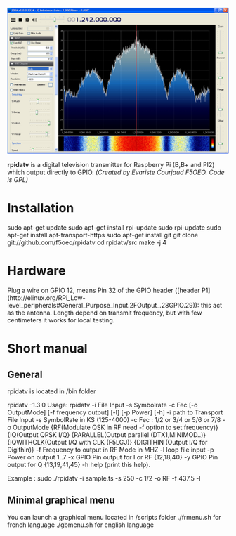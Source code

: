 ![rpidatv banner](/doc/img/spectreiq.jpg)

**rpidatv** is a digital television transmitter for Raspberry Pi (B,B+ and PI2) which output directly to GPIO. 
*(Created by Evariste Courjaud F5OEO. Code is GPL)*

<h1> Installation </h1>
sudo apt-get update 
sudo apt-get install rpi-update
sudo rpi-update
sudo apt-get install apt-transport-https
sudo apt-get install git
git clone git://github.com/f5oeo/rpidatv
cd rpidatv/src
make -j 4

<h1>Hardware</h1>
Plug a wire on GPIO 12, means Pin 32 of the GPIO header ([header P1](http://elinux.org/RPi_Low-level_peripherals#General_Purpose_Input.2FOutput_.28GPIO.29)): this act as the antenna. Length depend on transmit frequency, but with few centimeters it works for local testing.

<h1>Short manual</h1>
<h2> General </h2>
rpidatv is located in /bin folder

rpidatv -1.3.0
Usage:
rpidatv -i File Input -s Symbolrate -c Fec [-o OutputMode] [-f frequency output]  [-l] [-p Power] [-h]
	-i            path to Transport File Input 
	-s            SymbolRate in KS (125-4000) 
	-c            Fec : 1/2 or 3/4 or 5/6 or 7/8 
	-o            OutputMode
		{RF(Modulate QSK in RF need -f option to set frequency)}
		{IQ(Output QPSK I/Q}
		{PARALLEL(Output parallel (DTX1,MINIMOD..)}
	{IQWITHCLK(Output I/Q with CLK (F5LGJ)}
	{DIGITHIN (Output I/Q for Digithin)}
	-f 	      Frequency to output in RF Mode in MHZ
	-l            loop file input
	-p 	      Power on output 1..7
	-x 	      GPIO Pin output for I or RF {12,18,40}
	-y	      GPIO Pin output for Q {13,19,41,45}
	-h            help (print this help).

Example : sudo ./rpidatv -i sample.ts -s 250 -c 1/2 -o RF -f 437.5 -l

<h2> Minimal graphical menu </h2>
You can launch a graphical menu located in /scripts folder
./frmenu.sh for french language
./gbmenu.sh for english language


